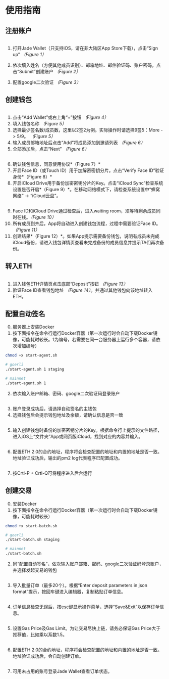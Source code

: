 # 使用指南

## 注册账户


<img src="https://www.jadewallet.io/images/blog7_p1.png" alt="" style="zoom:100%;" />

1. 打开Jade Wallet（只支持iOS，请在非大陆区App Store下载），点击“Sign up” *（Figure 1）*

2. 依次填入姓名（方便其他成员识别）、邮箱地址、邮件验证码、账户密码，点击“Submit”创建账户 *（Figure 2）*

3. 配置google二次验证 *（Figure 3）*

   


## 创建钱包
<img src="https://www.jadewallet.io/images/blog7_p5.png" alt="" style="zoom:100%;" />

1. 点击“Add Wallet”或右上角“+”按钮 *（Figure 4）*
2. 填入钱包名称 *（Figure 5）*
3. 选择最少签名数/成员数，这里以2签2为例。实际操作时请选择9签5：More -> 5/9。 *（Figure 5）*
4. 输入成员邮箱地址后点击“Add”将成员添加到邀请列表 *（Figure 6）*
5. 全部添加后，点击“Next” *（Figure 6）*

<img src="https://www.jadewallet.io/images/blog7_p6.png" alt="" style="zoom:100%;" />

6. 确认钱包信息，同意使用协议*（Figure 7）*
7. 开启Face ID（或Touch ID）用于加解密密钥分片。点击“Verify Face ID”验证身份*（Figure 8）*
8. 开启iCloud Drive用于备份加密密钥分片的Key。点击“iCloud Sync”检查系统设置是否开启*（Figure 9）*。在移动网络模式下，请检查系统设置中“蜂窝网络” -> “iCloud云盘”。

<img src="https://www.jadewallet.io/images/blog7_p7.png" alt="" style="zoom:100%;" />

9. Face ID和iCloud Drive通过检查后，进入waiting room，须等待剩余成员同时在线。*（Figure 10）*
10. 所有成员到齐后，App将自动进入创建钱包流程，过程中需要验证Face ID。*（Figure 11）*
11. 创建结果*（Figure 12）*。如果App提示需要备份钱包，说明有成员未完成iCloud备份，请进入钱包详情页查看未完成备份的成员信息并提示TA们再次备份。



## 转入ETH

<img src="https://gateway.pinata.cloud/ipfs/QmSXdKiPafwxDaCGjKdLXeu9Sd4CdQjoB1ZW7T523a1stn" alt="" style="zoom:100%;" />

1. 进入钱包ETH详情页点击底部“Deposit”按钮 *（Figure 13）*
2. 验证Face ID查看钱包地址 *（Figure 14）*。并通过其他钱包向该地址转入ETH。



## 配置自动签名

0. 服务器上安装Docker
1. 按下面指令在命令行运行Docker容器（第一次运行时会自动下载Docker镜像，可能耗时较长。1为编号，若需要在同一台服务器上运行多个容器，请依次增加编号）

```bash
chmod +x start-agent.sh

# goerli
./start-agent.sh 1 staging

# mainnet
./start-agent.sh 1
```
2. 依次输入账户邮箱、密码、google二次验证码登录账户

<img src="https://gateway.pinata.cloud/ipfs/QmXFdQp3pyZq62X8wWjSxsfRVaV4VjakhU6i7N8oe4JKRr" alt="" style="zoom:100%;" />   

3. 账户登录成功后，请选择自动签名的主钱包
4. 选择钱包后会提示钱包地址及余额，请确认信息是否一致

<img src="https://gateway.pinata.cloud/ipfs/QmNciQq7qJn1jzXKu9msefABE98pmNkNtgEA8iG8Ga8SWz" alt="" style="zoom:100%;" />   

5. 输入创建钱包时备份的加密密钥分片的Key。根据命令行上提示的文件路径，进入iOS上“文件夹”App或网页版iCloud，找到对应的内容并输入。

<img src="https://gateway.pinata.cloud/ipfs/QmcercibyLW63mvDLyz5fVXS8QmLBMDBGx1EptYz58ZY1S" alt="" style="zoom:100%;" />   

6. 配置ETH 2.0的合约地址，程序将会检查配置的地址和内置的地址是否一致。地址验证成功后，输出的pm2 log代表程序已配置成功。

<img src="https://gateway.pinata.cloud/ipfs/QmXjF67gne5MpfG9iXaQ9hbyDzm4F5dGhPcWqKiqiSpQ4g" alt="" style="zoom:100%;" />   


7. 按Crtl-P + Crtl-Q可将程序进入后台运行



## 创建交易

0. 安装Docker
1. 按下面指令在命令行运行Docker容器（第一次运行时会自动下载Docker镜像，可能耗时较长）

```bash
chmod +x start-batch.sh

# goerli
./start-batch.sh staging

# mainnet
./start-batch.sh
```

2. 同“配置自动签名”，依次输入账户邮箱、密码、google二次验证码登录账户，并选择发起交易的钱包

<img src="https://gateway.pinata.cloud/ipfs/QmXagca8UGTdgsPRNPB7Y6PPAaSia19mTBFETW2VyccXFJ" alt="" style="zoom:100%;" />   


3. 导入批量订单（最多20个）。根据“Enter deposit parameters in json format”提示，按回车键进入编辑器，复制粘贴订单信息。

<img src="https://gateway.pinata.cloud/ipfs/QmVXoJpLtcX1cu78CwbL2Simr2Wv84AtChXWZu9bsVkqJB" alt="" style="zoom:100%;" />   

4. 订单信息检查无误后，按esc键显示操作菜单，选择“Save&Exit”以保存订单信息。

<img src="https://gateway.pinata.cloud/ipfs/QmUcTNpz6umaanRgsbqZ3ynnFzq9J9JtF5ANYnS6HH45MS" alt="" style="zoom:100%;" />   

5. 设置Gas Price及Gas Limit。为让交易尽快上链，请务必保证Gas Price大于推荐值，比如乘以系数1.5。

<img src="https://gateway.pinata.cloud/ipfs/QmV9tKbnzm7fTSxyuePvLzEuh9Cs6ja13gYMRuKkWgdRZm" alt="" style="zoom:100%;" />  

6. 配置ETH 2.0的合约地址，程序将会检查配置的地址和内置的地址是否一致。地址验证成功后，会自动创建订单。

<img src="https://gateway.pinata.cloud/ipfs/QmYb96MH4s4BXWXjwgcAZHLUr9XJTKSX8kVd9e1TZ1ZBXc" alt="" style="zoom:100%;" />  

7. 可用未占用的账号登录Jade Wallet查看订单状态。
